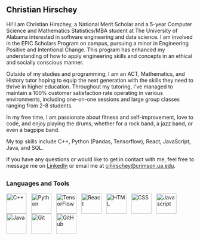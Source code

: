 ## Christian Hirschey

Hi! I am Christian Hirschey, a National Merit Scholar and a 5-year Computer Science and Mathematics Statistics/MBA student at The University of Alabama interested in software engineering and data science. I am involved in the EPIC Scholars Program on campus, pursuing a minor in Engineering Positive and Intentional Change. This program has enhanced my understanding of how to apply engineering skills and concepts in an ethical and socially conscious manner.

Outside of my studies and programming, I am an ACT, Mathematics, and History tutor hoping to equip the next generation with the skills they need to thrive in higher education. Throughout my tutoring, I've managed to maintain a 100% customer satisfaction rate operating in various environments, including one-on-one sessions and large group classes ranging from 2-8 students.

In my free time, I am passionate about fitness and self-improvement, love to code, and enjoy playing the drums, whether for a rock band, a jazz band, or even a bagpipe band.

My top skills include C++, Python (Pandas, Tensorflow), React, JavaScript, Java, and SQL.

If you have any questions or would like to get in contact with me, feel free to message me on [LinkedIn](https://www.linkedin.com/in/christianhirschey/) or email me at cjhirschey@crimson.ua.edu.

##

### Languages and Tools

<img align="left" alt="C++" width="54px" style="padding-right:10px;" src="https://cdn.jsdelivr.net/gh/devicons/devicon@latest/icons/cplusplus/cplusplus-original.svg" />
<img align="left" alt="Python" width="54px" style="padding-right:10px;" src="https://cdn.jsdelivr.net/gh/devicons/devicon@latest/icons/python/python-original.svg" />
<img align="left" alt="TensorFlow" width="54px" style="padding-right:10px;" src="https://cdn.jsdelivr.net/gh/devicons/devicon@latest/icons/tensorflow/tensorflow-original.svg" />
<img align="left" alt="React" width="54px" style="padding-right:10px;" src="https://cdn.jsdelivr.net/gh/devicons/devicon@latest/icons/react/react-original.svg" />
<img align="left" alt="HTML" width="54px" style="padding-right:10px;" src="https://cdn.jsdelivr.net/gh/devicons/devicon@latest/icons/html5/html5-original.svg" />
<img align="left" alt="CSS" width="54px" style="padding-right:10px;" src="https://cdn.jsdelivr.net/gh/devicons/devicon@latest/icons/css3/css3-original.svg" />
<img align="left" alt="Javascript" width="54px" style="padding-right:10px;" src="https://cdn.jsdelivr.net/gh/devicons/devicon@latest/icons/javascript/javascript-original.svg" />
<img align="left" alt="Java" width="54px" style="padding-right:10px;" src="https://cdn.jsdelivr.net/gh/devicons/devicon@latest/icons/java/java-original.svg" />
<img align="left" alt="Git" width="54px" style="padding-right:10px;" src="https://cdn.jsdelivr.net/gh/devicons/devicon@latest/icons/git/git-original.svg" />
<img align="left" alt="GitHub" width="54px" style="padding-right:10px;" src="https://cdn.jsdelivr.net/gh/devicons/devicon@latest/icons/github/github-original.svg" />
